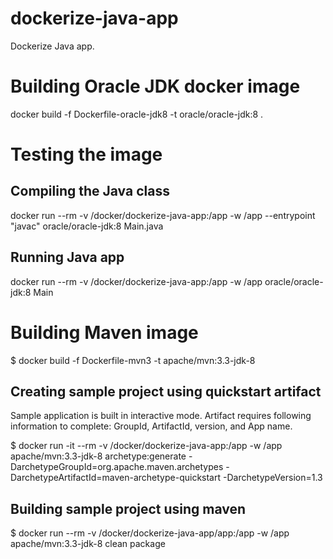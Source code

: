 # dockerize-java-app
Dockerize Java app.

# Building Oracle JDK docker image

docker build -f Dockerfile-oracle-jdk8 -t oracle/oracle-jdk:8 .

# Testing the image

## Compiling the Java class
docker run --rm -v /docker/dockerize-java-app:/app -w /app --entrypoint "javac" oracle/oracle-jdk:8 Main.java

## Running Java app
docker run --rm -v /docker/dockerize-java-app:/app -w /app oracle/oracle-jdk:8 Main

# Building Maven image

$ docker build -f Dockerfile-mvn3 -t apache/mvn:3.3-jdk-8

## Creating sample project using quickstart artifact

Sample application is built in interactive mode. Artifact requires following information to complete:
GroupId, ArtifactId, version, and App name.

$ docker run -it --rm -v /docker/dockerize-java-app:/app -w /app apache/mvn:3.3-jdk-8 archetype:generate -DarchetypeGroupId=org.apache.maven.archetypes -DarchetypeArtifactId=maven-archetype-quickstart -DarchetypeVersion=1.3

## Building sample project using maven

$ docker run --rm -v /docker/dockerize-java-app/app:/app -w /app apache/mvn:3.3-jdk-8 clean package
